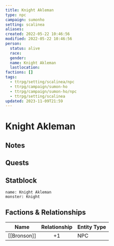 ```yaml
---
title: Knight Akleman
type: npc
campaign: sumonho
setting: scalinea
aliases: 
created: 2022-05-22 10:46:56
modified: 2022-05-22 10:46:56
person:
  status: alive
  race: 
  gender: 
  name: Knight Akleman
  lastlocation: 
factions: []
tags:
  - ttrpg/setting/scalinea/npc
  - ttrpg/campaign/sumon-ho
  - ttrpg/campaign/sumon-ho/npc
  - ttrpg/setting/scalinea
updated: 2023-11-09T21:59
---
```


# Knight Akleman

## Notes


## Quests


## Statblock

```statblock
name: Knight Akleman
monster: Knight
```


## Factions & Relationships
| Name        | Relationship | Entity Type |
| ----------- |:------------:| ----------- |
| [[Bronson]] |      +1      | NPC            |
